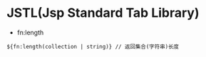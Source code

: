 # JSTL(Jsp Standard Tab Library)
+ fn:length
```
${fn:length(collection | string)} // 返回集合(字符串)长度
```
